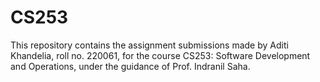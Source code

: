 # CS253
This repository contains the assignment submissions made by Aditi Khandelia, roll no. 220061, for the course CS253: Software Development and Operations, under the guidance of Prof. Indranil Saha.
